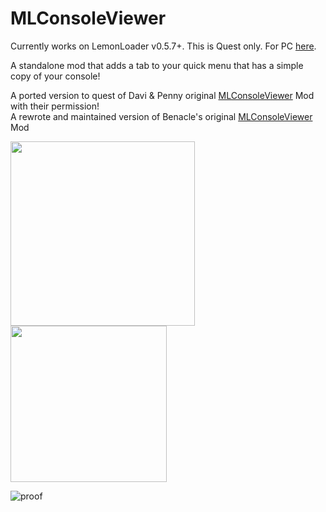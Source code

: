 # MLConsoleViewer
Currently works on LemonLoader v0.5.7+. This is Quest only. For PC [here](https://github.com/uwuclara/MLConsoleViewer-PC).

A standalone mod that adds a tab to your quick menu that has a simple copy of your console!

A ported version to quest of Davi & Penny original [MLConsoleViewer](https://github.com/PennyBunny/VRCMods/tree/main/MLConsoleViewer) Mod with their permission!<br>
A rewrote and maintained version of Benacle's original [MLConsoleViewer](https://github.com/benaclejames/MLConsoleViewer) Mod


<img src="https://ftp.uwuclara.dev/Screenshot_1.png" width="295"> <img src="https://ftp.uwuclara.dev/Screenshot_2.png" width="250">


![proof](https://ftp.uwuclara.dev/Screenshot_332.png)
